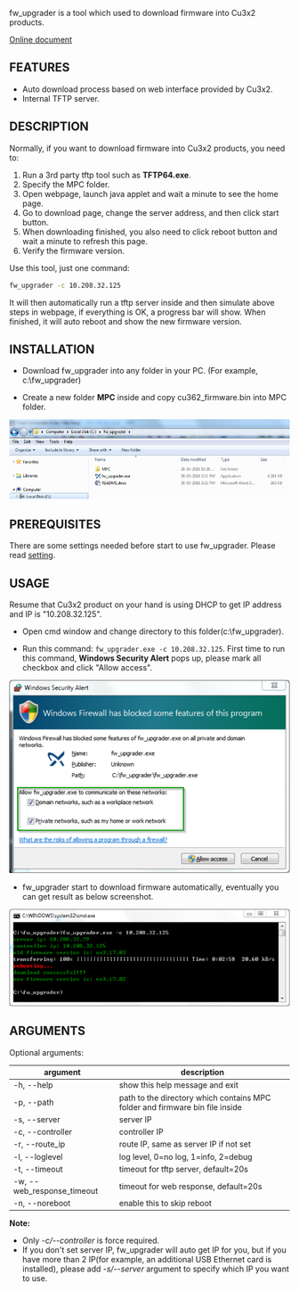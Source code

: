 fw_upgrader is a tool which used to download firmware into Cu3x2 products.

[Online document](http://fw-upgrader.readthedocs.org/)

## FEATURES
- Auto download process based on web interface provided by Cu3x2.
- Internal TFTP server.

## DESCRIPTION

Normally, if you want to download firmware into Cu3x2 products, you need to:

1. Run a 3rd party tftp tool such as **TFTP64.exe**.
2. Specify the MPC folder.
2. Open webpage, launch java applet and wait a minute to see the home page.
3. Go to download page, change the server address, and then click start button.
4. When downloading finished, you also need to click reboot button and wait a minute to refresh this page.
5. Verify the firmware version.

Use this tool, just one command:
```bash
fw_upgrader -c 10.208.32.125
```

It will then automatically run a tftp server inside and then simulate above steps in webpage, if everything is OK, a progress bar will show. When finished, it will auto reboot and show the new firmware version.

## INSTALLATION

- Download fw_upgrader into any folder in your PC. (For example, c:\\fw_upgrader)

- Create a new folder **MPC** inside and copy cu362_firmware.bin into MPC folder.
    
![](./image/screenshot1.png)

## PREREQUISITES

There are some settings needed before start to use fw_upgrader. Please read [setting](setting.md).

## USAGE

Resume that Cu3x2 product on your hand is using DHCP to get IP address and IP is "10.208.32.125".

- Open cmd window and change directory to this folder(c:\\fw_upgrader).

- Run this command: `fw_upgrader.exe -c 10.208.32.125`. First time to run this command, **Windows Security Alert** pops up, please mark all checkbox and click "Allow access".

![](./image/screenshot2.png)

- fw_upgrader start to download firmware automatically, eventually you can get result as below screenshot.

![](./image/screenshot3.png)

## ARGUMENTS

Optional arguments:

| argument                     | description                                                                  |
|------------------------------|------------------------------------------------------------------------------|
| -h, \-\-help                 | show this help message and exit                                              |
| -p, \-\-path                 | path to the directory which contains MPC folder and firmware bin file inside |
| -s, \-\-server               | server IP                                                                    |
| -c, \-\-controller           | controller IP                                                                |
| -r, \-\-route_ip             | route IP, same as server IP if not set                                       |
| -l, \-\-loglevel             | log level, 0=no log, 1=info, 2=debug                                         |
| -t, \-\-timeout              | timeout for tftp server, default=20s                                         |
| -w, \-\-web_response_timeout | timeout for web response, default=20s                                        |
| -n, \-\-noreboot             | enable this to skip reboot                                                   |

**Note:**

- Only *-c/--controller* is force required.
- If you don't set server IP, fw_upgrader will auto get IP for you, but if you have more than 2 IP(for example, an additional USB Ethernet card is installed), please add *-s/--server* argument to specify which IP you want to use.
